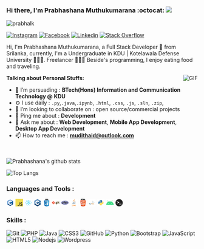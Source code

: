 ### Hi there, I'm Prabhashana Muthukumarana :octocat: <img src="https://media.giphy.com/media/hvRJCLFzcasrR4ia7z/giphy.gif" width="25px">
<p align="left"> <img src="https://komarev.com/ghpvc/?username=prabhalk&label=Profile%20views&color=0e75b6&style=flat" alt="prabhalk" /> </p>


<!-- [![Twitter](https://img.shields.io/badge/-Twitter-222222?style=flat-square&logo=twitter&logoColor=white&link=https://twitter.com/KSN_HWGM/)](https://twitter.com/KSN_HWGM/) -->
[![Instagram](https://img.shields.io/badge/Instagram-222222?&style=flat-square&logo=instagram&logoColor=white&link=https://www.instagram.com/prabhashana_and_104_others)](https://www.instagram.com/prabhashana_and_104_others)
[![Facebook](https://img.shields.io/badge/Facebook-222222?&style=flat-square&logo=facebook&logoColor=white&link=https://www.facebook.com/prabhashana.muthukumarana)](https://www.facebook.com/prabhashana.muthukumarana)
[![Linkedin](https://img.shields.io/badge/-LinkedIn-222222?style=flat-square&logo=Linkedin&logoColor=white&link=https://www.linkedin.com/in/prabhashana-muthukumarana-07a97b213/)](https://www.linkedin.com/in/prabhashana-muthukumarana-07a97b213/)
[![Stack Overflow](https://img.shields.io/badge/-Stack%20Overflow-222222?style=flat-square&logo=stack-overflow&logoColor=white&link=https://stackoverflow.com/users/20535983/prabhashana-muthukumarana)](https://stackoverflow.com/users/20535983/prabhashana-muthukumarana)
<!--
[![Website](https://img.shields.io/badge/WebSite-222222?&style=flat-square&logo=google-chrome&logoColor=white&link=https://KasunHewagama.com)](https://KasunHewagama.com) -->
<!-- ![](https://visitor-badge.glitch.me/badge?page_id=KasunHewagama.KasunHewagama) -->



Hi, I'm Prabhashana Muthukumarana, a Full Stack Developer 🚀 from Srilanka, currently, I'm a Undergraduate in KDU | Kotelawala Defense University 🙍🏽‍♂️.
Freelancer 👨🏽‍💻  Beside's programming, I enjoy eating food and traveling.

  <img align="right" alt="GIF" src="https://media.giphy.com/media/836HiJc7pgzy8iNXCn/giphy.gif" />
  
**Talking about Personal Stuffs:**

<!-- - 🏢 I'm currently **Associate Data Engineer** at **Digital Micro Services** -->
- 🔭 I’m persuading : **BTech(Hons) Information and Communication Technology @ KDU**
- ⚙️ I use daily : `.py`,`.java`,`.ipynb`, `.html`, `.css`, `.js`, `.sln`, `.zip`,
- 👯 I’m looking to collaborate on : open source/commercial projects
- 💅 Ping me about :  **Development**
- 💬 Ask me about : **Web Development**, **Mobile App Development**, **Desktop App Development**
- 📫 How to reach me : **mudithaid@outlook.com**


<br>

![Prabhashana's github stats](https://github-readme-stats.vercel.app/api?username=PrabhaLK&show_icons=true&hide_border=true&bg_color=30,e96443,904e95&title_color=fff&text_color=fff)

![Top Langs](https://github-readme-stats.vercel.app/api/top-langs/?username=PrabhaLK&layout=compact&hide_border=true&theme=light&)

<!--p align ="center"><img align="center" src="https://github-readme-streak-stats.herokuapp.com/?user=prabhalk&" alt="prabhalk" /></p-->


### Languages and Tools : <br/>  

<code><img height="20" src="https://raw.githubusercontent.com/github/explore/80688e429a7d4ef2fca1e82350fe8e3517d3494d/topics/c/c.png"></code>
<code><img height="20" src="https://raw.githubusercontent.com/github/explore/80688e429a7d4ef2fca1e82350fe8e3517d3494d/topics/javascript/javascript.png"></code>
<code><img height="20" src="https://raw.githubusercontent.com/github/explore/80688e429a7d4ef2fca1e82350fe8e3517d3494d/topics/react/react.png"></code>
<code><img height="20" src="https://raw.githubusercontent.com/github/explore/80688e429a7d4ef2fca1e82350fe8e3517d3494d/topics/cpp/cpp.png"></code>
<code><img height="20" src="https://raw.githubusercontent.com/github/explore/80688e429a7d4ef2fca1e82350fe8e3517d3494d/topics/css/css.png"></code>
<code><img height="20" src="https://raw.githubusercontent.com/github/explore/80688e429a7d4ef2fca1e82350fe8e3517d3494d/topics/git/git.png"></code>
<code><img height="20" src="https://raw.githubusercontent.com/github/explore/80688e429a7d4ef2fca1e82350fe8e3517d3494d/topics/php/php.png"></code>
<code><img height="20" src="https://raw.githubusercontent.com/github/explore/80688e429a7d4ef2fca1e82350fe8e3517d3494d/topics/java/java.png"></code>
<code><img height="20" src="https://raw.githubusercontent.com/github/explore/80688e429a7d4ef2fca1e82350fe8e3517d3494d/topics/html/html.png"></code>
<code><img height="20" src="https://raw.githubusercontent.com/github/explore/80688e429a7d4ef2fca1e82350fe8e3517d3494d/topics/mysql/mysql.png"></code>
<code><img height="20" src="https://raw.githubusercontent.com/github/explore/80688e429a7d4ef2fca1e82350fe8e3517d3494d/topics/python/python.png"></code>
<code><img height="20" src="https://raw.githubusercontent.com/github/explore/80688e429a7d4ef2fca1e82350fe8e3517d3494d/topics/android/android.png"></code>
<code><img height="20" src="https://raw.githubusercontent.com/github/explore/80688e429a7d4ef2fca1e82350fe8e3517d3494d/topics/terminal/terminal.png"></code>



<!-- <code><img height="20" src="https://raw.githubusercontent.com/github/explore/80688e429a7d4ef2fca1e82350fe8e3517d3494d/topics/javascript/javascript.png"></code>
<code><img height="20" src="https://raw.githubusercontent.com/github/explore/80688e429a7d4ef2fca1e82350fe8e3517d3494d/topics/angular/angular.png"></code>
<code><img height="20" src="https://raw.githubusercontent.com/github/explore/80688e429a7d4ef2fca1e82350fe8e3517d3494d/topics/docker/docker.png"></code>
<code><img height="20" src="https://raw.githubusercontent.com/github/explore/80688e429a7d4ef2fca1e82350fe8e3517d3494d/topics/firebase/firebase.png"></code>
<code><img height="20" src="https://raw.githubusercontent.com/github/explore/80688e429a7d4ef2fca1e82350fe8e3517d3494d/topics/scala/scala.png"></code>
<code><img height="20" src="https://raw.githubusercontent.com/github/explore/80688e429a7d4ef2fca1e82350fe8e3517d3494d/topics/kotlin/kotlin.png"></code>
<code><img height="20" src="https://raw.githubusercontent.com/github/explore/80688e429a7d4ef2fca1e82350fe8e3517d3494d/topics/r/r.png"></code>
<code><img height="20" src="https://raw.githubusercontent.com/github/explore/80688e429a7d4ef2fca1e82350fe8e3517d3494d/topics/tensorflow/tensorflow.png"></code>
<code><img height="20" src="https://raw.githubusercontent.com/github/explore/80688e429a7d4ef2fca1e82350fe8e3517d3494d/topics/aws/aws.png"></code>
<code><img height="20" src="https://raw.githubusercontent.com/github/explore/80688e429a7d4ef2fca1e82350fe8e3517d3494d/topics/azure/azure.png"></code>
<code><img height="20" src="https://raw.githubusercontent.com/github/explore/80688e429a7d4ef2fca1e82350fe8e3517d3494d/topics/react/react.png"></code>
<code><img height="20" src="https://raw.githubusercontent.com/github/explore/5c058a388828bb5fde0bcafd4bc867b5bb3f26f3/topics/graphql/graphql.png"></code>
<code><img height="20" src="https://raw.githubusercontent.com/github/explore/80688e429a7d4ef2fca1e82350fe8e3517d3494d/topics/nodejs/nodejs.png"></code>
<code><img height="20" src="https://raw.githubusercontent.com/github/explore/80688e429a7d4ef2fca1e82350fe8e3517d3494d/topics/vue/vue.png"></code> -->


### Skills : <br/>
![Git](https://img.shields.io/badge/-Git-000000?style=flat-square&logo=git)
![PHP](https://img.shields.io/badge/-PHP-370617?style=flat-square&logo=php)
![Java](https://img.shields.io/badge/-Java-E6194B?style=flat-square&logo=java)
![CSS3](https://img.shields.io/badge/-CSS3-1572B6?style=flat-square&logo=css3)
![GitHub](https://img.shields.io/badge/-GitHub-181717?style=flat-square&logo=github)
![Python](https://img.shields.io/badge/-Python-000000?style=flat-square&logo=python)
![Bootstrap](https://img.shields.io/badge/-Bootstrap-563D7C?style=flat-square&logo=bootstrap)
![JavaScript](https://img.shields.io/badge/-JavaScript-black?style=flat-square&logo=javascript)
![HTML5](https://img.shields.io/badge/-HTML5-E34F26?style=flat-square&logo=html5&logoColor=white)
![Nodejs](https://img.shields.io/badge/-Nodejs-black?style=flat-square&logo=Node.js)
![Wordpress](https://img.shields.io/badge/Wordpress-1572B6?style=flat-square&logo=wordpress)

<!--![MongoDB](https://img.shields.io/badge/-MongoDB-black?style=flat-square&logo=mongodb) -->
<!-- ![Google Cloud](https://img.shields.io/badge/-Google%20Cloud-black?style=flat-square&logo=google-cloud) -->
<!-- ![AzureCloud](https://img.shields.io/badge/-Microsoft%20Azure-02569B?style=flat-square&logo=microsoft-azure) -->
<!-- ![Github Actions](http://img.shields.io/badge/-Github%20Actions-2088FF?style=flat-square&logo=github-actions&logoColor=ffffff) -->
<!-- ![Amazon Web Services](https://img.shields.io/badge/-Amazon%20Web%20Services-1572B6?style=flat-square&logo=amazon-aws) -->
<!--![TypeScript](https://img.shields.io/badge/-TypeScript-007ACC?style=flat-square&logo=typescript) -->
<!-- ![Tensorflow](https://img.shields.io/badge/-Tensorflow-430098?style=flat-square&logo=tensorflow) -->
<!-- ![Apache Kafka](https://img.shields.io/badge/-Kafka-EE0031?style=flat-square&logo=Apache-Kafka) -->
<!-- ![Heroku](https://img.shields.io/badge/-Heroku-430098?style=flat-square&logo=heroku) -->
<!-- ![Angular](https://img.shields.io/badge/-Angular-DD0031?style=flat-square&logo=angular) -->
<!-- ![Firebase](https://img.shields.io/badge/-Firebase-007ACC?style=flat-square&logo=firebase) -->
<!-- ![Docker](https://img.shields.io/badge/-Docker-black?style=flat-square&logo=docker) -->
<!-- ![Hive](https://img.shields.io/badge/-Hive-430098?style=flat-square&logo=hive) -->

<!-- <p align ="center"><img align="center" src="https://github-readme-streak-stats.herokuapp.com/?user=prabhalk&" alt="prabhalk" /></p>
<p align="center"> <a href="https://github.com/ryo-ma/github-profile-trophy"><img src="https://github-profile-trophy.vercel.app/?username=prabhalk" alt="prabhalk" /> -->
